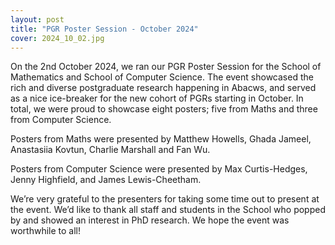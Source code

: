 ```yaml
---
layout: post
title: "PGR Poster Session - October 2024"
cover: 2024_10_02.jpg
---
```


On the 2nd October 2024, we ran our PGR Poster Session for the School of Mathematics and School of Computer Science. The event showcased the rich and diverse postgraduate research happening in Abacws, and served as a nice ice-breaker for the new cohort of PGRs starting in October. In total, we were proud to showcase eight posters; five from Maths and three from Computer Science. 

Posters from Maths were presented by Matthew Howells, Ghada Jameel, Anastasiia Kovtun, Charlie Marshall and Fan Wu.

Posters from Computer Science were presented by Max Curtis-Hedges, Jenny Highfield, and James Lewis-Cheetham.

We’re very grateful to the presenters for taking some time out to present at the event. We’d like to thank all staff and students in the School who popped by and showed an interest in PhD research. We hope the event was worthwhile to all!
